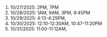 1. 10/27/2025: 2PM, 7PM
2. 10/28/2025: 1AM, 9AM, 3PM, 9:45PM
3. 10/29/2025: 4:13-4:25PM, 
4. 10/30/2025: 12:10-12:30AM, 10:47-11:20PM
5. 10/31/2025: 11:00-11:12AM, 